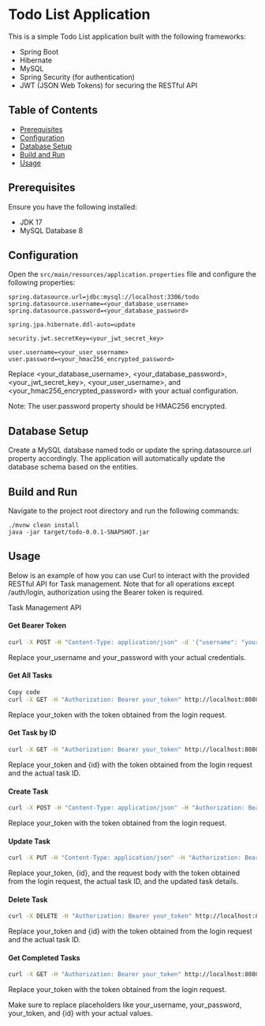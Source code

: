 # Todo List Application

This is a simple Todo List application built with the following frameworks:

- Spring Boot
- Hibernate
- MySQL
- Spring Security (for authentication)
- JWT (JSON Web Tokens) for securing the RESTful API
## Table of Contents

- [Prerequisites](#prerequisites)
- [Configuration](#configuration)
- [Database Setup](#database-setup)
- [Build and Run](#build-and-run)
- [Usage](#usage)

## Prerequisites

Ensure you have the following installed:

- JDK 17
- MySQL Database 8

## Configuration

Open the `src/main/resources/application.properties` file and configure the following properties:

```properties
spring.datasource.url=jdbc:mysql://localhost:3306/todo
spring.datasource.username=<your_database_username>
spring.datasource.password=<your_database_password>

spring.jpa.hibernate.ddl-auto=update

security.jwt.secretKey=<your_jwt_secret_key>

user.username=<your_user_username>
user.password=<your_hmac256_encrypted_password>
```
Replace <your_database_username>, <your_database_password>, <your_jwt_secret_key>, <your_user_username>, and <your_hmac256_encrypted_password> with your actual configuration.

Note: The user.password property should be HMAC256 encrypted.

## Database Setup

Create a MySQL database named todo or update the spring.datasource.url property accordingly. The application will automatically update the database schema based on the entities.

## Build and Run

Navigate to the project root directory and run the following commands:

```
./mvnw clean install
java -jar target/todo-0.0.1-SNAPSHOT.jar
```
## Usage
Below is an example of how you can use Curl to interact with the provided RESTful API for Task management. Note that for all operations except /auth/login, authorization using the Bearer token is required.

Task Management API
#### Get Bearer Token
```bash
curl -X POST -H "Content-Type: application/json" -d '{"username": "your_username", "password": "your_password"}' http://localhost:8080/auth/login
```
Replace your_username and your_password with your actual credentials.

#### Get All Tasks
```bash
Copy code
curl -X GET -H "Authorization: Bearer your_token" http://localhost:8080/api/tasks/
```
Replace your_token with the token obtained from the login request.

#### Get Task by ID
```bash
curl -X GET -H "Authorization: Bearer your_token" http://localhost:8080/api/tasks/{id}
```
Replace your_token and {id} with the token obtained from the login request and the actual task ID.

#### Create Task
```bash
curl -X POST -H "Content-Type: application/json" -H "Authorization: Bearer your_token" -d '{"title": "New Task", "completed": false}' http://localhost:8080/api/tasks/
```
Replace your_token with the token obtained from the login request.

#### Update Task
```bash
curl -X PUT -H "Content-Type: application/json" -H "Authorization: Bearer your_token" -d '{"title": "Updated Task", "completed": true}' http://localhost:8080/api/tasks/{id}
```
Replace your_token, {id}, and the request body with the token obtained from the login request, the actual task ID, and the updated task details.

#### Delete Task
```bash
curl -X DELETE -H "Authorization: Bearer your_token" http://localhost:8080/api/tasks/{id}
```
Replace your_token and {id} with the token obtained from the login request and the actual task ID.

#### Get Completed Tasks
```bash
curl -X GET -H "Authorization: Bearer your_token" http://localhost:8080/api/tasks/completed
```
Replace your_token with the token obtained from the login request.

Make sure to replace placeholders like your_username, your_password, your_token, and {id} with your actual values.
